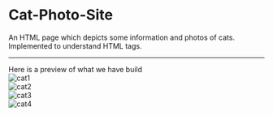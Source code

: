 # Cat-Photo-Site
An HTML page which depicts some information and photos of  cats. Implemented to understand HTML tags.<hr>
Here is a preview of what we have build
<br>
![cat1](https://user-images.githubusercontent.com/83488126/185436455-ea709217-c965-436e-aab0-5bed495837e4.PNG)<br>
![cat2](https://user-images.githubusercontent.com/83488126/185436450-147d23de-4a6e-476b-b6d2-b207291e32f9.PNG)<br>
![cat3](https://user-images.githubusercontent.com/83488126/185436442-4ec6acab-346b-4a4a-9805-25403ffcfe7b.PNG)<br>
![cat4](https://user-images.githubusercontent.com/83488126/185436432-a5aff3ee-2057-4e42-b268-96b7af552588.PNG)<br>




